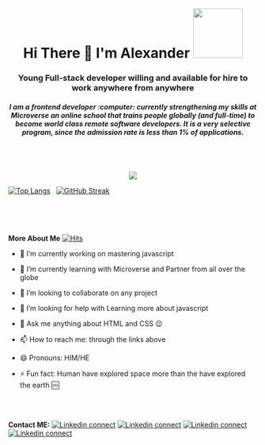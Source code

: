 <h1 align="center"><bold>Hi There 👋 </bold> I'm Alexander <img src="https://media.giphy.com/media/RLsfgZfNGJ3fzlMXdV/giphy.gif" width="100px"></h1>

   <h3 align="center">Young Full-stack developer willing and available for hire to work anywhere from anywhere</h3>
   
   <h5 align="center" margin-bottom="10px" > I am a frontend developer :computer: currently strengthening my skills at Microverse an online school that trains people globally (and full-time) to become world class remote software developers. It is a very selective program, since the admission rate is less than 1% of applications. </h5>
                                               <br/>
                                               <br/>
                                     


<p align="center">
  <a href="https://github.com/alexander16108/alexander16108">
   <img src="https://github-readme-stats.vercel.app/api?username=alexander16108&count_private=true&show_icons=true&theme=radical padding-left="40px"/>
</a>
</p>

[![Top Langs](https://github-readme-stats.vercel.app/api/top-langs/?username=alexander16108&theme=radical&langs_count=8)](https://github.com/alexander16108/github-readme-stats)
&nbsp;  [![GitHub Streak](http://github-readme-streak-stats.herokuapp.com?user=alexander16108&theme=radical&date_format=j%20M%5B%20Y%5D)](https://git.io/streak-stats)
<br/>
<br/>


   <br/>
   <br/>
   
   **More About Me**
   [![Hits](https://hits.seeyoufarm.com/api/count/incr/badge.svg?url=https%3A%2F%2Fgithub.com%2Falexander16108&count_bg=%2326817D&title_bg=%231F363C&icon=&theme=radical&title=visitors+%28today%2Ftotal%29&edge_flat=false)](https://hits.seeyoufarm.com)


- 🔭 I’m currently working on mastering javascript
- 🌱 I’m currently learning with Microverse and Partner from all over the globe
- 👯 I’m looking to collaborate on any project
- 🤔 I’m looking for help with Learning more about javascript
- 💬 Ask me anything about HTML and CSS 😉
- 📫 How to reach me: through the links above 
- 😄 Pronouns: HIM/HE
- ⚡ Fun fact: Human have explored space more than the have explored the earth 🆒


   <br/>
   <br/>

**Contact ME:** [![Linkedin connect](https://img.shields.io/badge/LinkedIn-0077B5?style=for-the-badge&logo=linkedin&logoColor=white)](https://www.linkedin.com/in/coderrex/)
[![Linkedin connect](https://img.shields.io/badge/Instagram-E4405F?style=for-the-badge&logo=instagram&logoColor=white)](https://www.instagram.com/codingrex/)
[![Linkedin connect](https://img.shields.io/badge/angellist-E4119F?style=for-the-badge&logo=angellist&logoColor=white)](https://angel.co/u/codingrex)
  [![Linkedin connect](https://img.shields.io/badge/gmail-E4119F?style=for-the-badge&logo=gmail&logoColor=white)](mailto:alexnadermayowa05@gmail.com)
